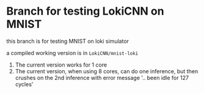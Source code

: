 # Branch for testing LokiCNN on MNIST

this branch is for testing MNIST on loki simulator

a compiled working version is in ``LokiCNN/mnist-loki``

1) The current version works for 1 core
2) The current version, when using 8 cores, can do one inference, but then crushes on the 2nd inference with error message '.. been idle for 127 cycles'
